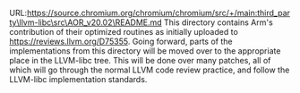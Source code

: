 URL:https://source.chromium.org/chromium/chromium/src/+/main:third_party\llvm-libc\src\AOR_v20.02\README.md
This directory contains Arm's contribution of their optimized routines as
initially uploaded to https://reviews.llvm.org/D75355. Going forward, parts
of the implementations from this directory will be moved over to the
appropriate place in the LLVM-libc tree. This will be done over many patches,
all of which will go through the normal LLVM code review practice, and follow
the LLVM-libc implementation standards.
